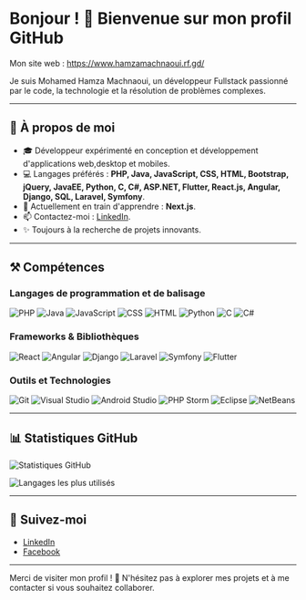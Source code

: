 # Bonjour ! 👋 Bienvenue sur mon profil GitHub
Mon site web : https://www.hamzamachnaoui.rf.gd/


Je suis Mohamed Hamza Machnaoui, un développeur Fullstack passionné par le code, la technologie et la résolution de problèmes complexes.

---

## 🚀 À propos de moi

- 🎓 Développeur expérimenté en conception et développement d'applications web,desktop et mobiles.
- 💻 Langages préférés : **PHP, Java, JavaScript, CSS, HTML, Bootstrap, jQuery, JavaEE, Python, C, C#, ASP.NET, Flutter, React.js, Angular, Django, SQL, Laravel, Symfony**.
- 🌱 Actuellement en train d'apprendre : **Next.js**.
- 📫 Contactez-moi : [LinkedIn](https://ma.linkedin.com/in/mohamed-hamza-machnaoui).
- ✨ Toujours à la recherche de projets innovants.

---

## ⚒️ Compétences

### Langages de programmation et de balisage

![PHP](https://img.shields.io/badge/PHP-777BB4?style=for-the-badge&logo=php&logoColor=white)
![Java](https://img.shields.io/badge/Java-007396?style=for-the-badge&logo=java&logoColor=white)
![JavaScript](https://img.shields.io/badge/JavaScript-F7DF1E?style=for-the-badge&logo=javascript&logoColor=black)
![CSS](https://img.shields.io/badge/CSS-1572B6?style=for-the-badge&logo=css3&logoColor=white)
![HTML](https://img.shields.io/badge/HTML-E34F26?style=for-the-badge&logo=html5&logoColor=white)
![Python](https://img.shields.io/badge/Python-3776AB?style=for-the-badge&logo=python&logoColor=white)
![C](https://img.shields.io/badge/C-A8B9CC?style=for-the-badge&logo=c&logoColor=white)
![C#](https://img.shields.io/badge/C%23-239120?style=for-the-badge&logo=c-sharp&logoColor=white)

### Frameworks & Bibliothèques

![React](https://img.shields.io/badge/React-61DAFB?style=for-the-badge&logo=react&logoColor=black)
![Angular](https://img.shields.io/badge/Angular-DD0031?style=for-the-badge&logo=angular&logoColor=white)
![Django](https://img.shields.io/badge/Django-092E20?style=for-the-badge&logo=django&logoColor=white)
![Laravel](https://img.shields.io/badge/Laravel-FF2D20?style=for-the-badge&logo=laravel&logoColor=white)
![Symfony](https://img.shields.io/badge/Symfony-000000?style=for-the-badge&logo=symfony&logoColor=white)
![Flutter](https://img.shields.io/badge/Flutter-02569B?style=for-the-badge&logo=flutter&logoColor=white)

### Outils et Technologies

![Git](https://img.shields.io/badge/Git-F05032?style=for-the-badge&logo=git&logoColor=white)
![Visual Studio](https://img.shields.io/badge/Visual%20Studio-5C2D91?style=for-the-badge&logo=visual-studio&logoColor=white)
![Android Studio](https://img.shields.io/badge/Android%20Studio-3DDC84?style=for-the-badge&logo=android-studio&logoColor=white)
![PHP Storm](https://img.shields.io/badge/PHPStorm-000000?style=for-the-badge&logo=phpstorm&logoColor=white)
![Eclipse](https://img.shields.io/badge/Eclipse-2C2255?style=for-the-badge&logo=eclipse&logoColor=white)
![NetBeans](https://img.shields.io/badge/NetBeans-1B6AC6?style=for-the-badge&logo=apache-netbeans-ide&logoColor=white)

---

## 📊 Statistiques GitHub

![Statistiques GitHub](https://github-readme-stats.vercel.app/api?username=hamzamachnaoui&show_icons=true&theme=radical)

![Langages les plus utilisés](https://github-readme-stats.vercel.app/api/top-langs/?username=hamzamachnaoui&layout=compact&theme=radical)


---

## 🔗 Suivez-moi

- [LinkedIn](https://ma.linkedin.com/in/mohamed-hamza-machnaoui)
- [Facebook](https://facebook.com/hamza.machnaoui)

---

Merci de visiter mon profil ! 🙏 N'hésitez pas à explorer mes projets et à me contacter si vous souhaitez collaborer.
